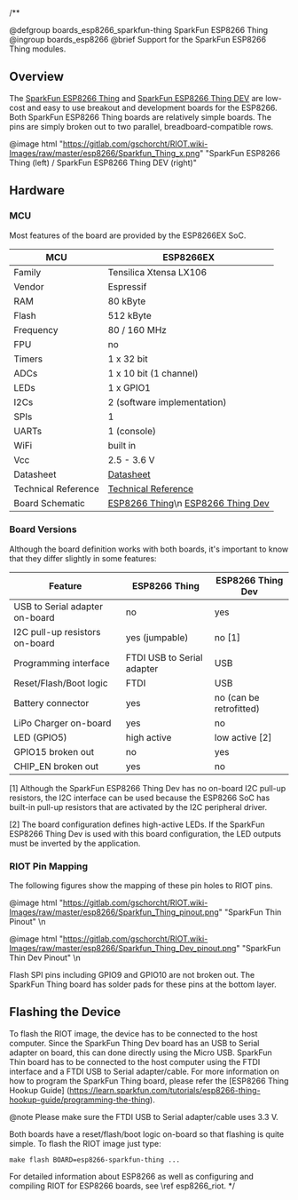 /**

@defgroup    boards_esp8266_sparkfun-thing SparkFun ESP8266 Thing
@ingroup     boards_esp8266
@brief       Support for the SparkFun ESP8266 Thing modules.

## Overview

The [SparkFun ESP8266 Thing](https://www.sparkfun.com/products/13231) and
[SparkFun ESP8266 Thing DEV](https://www.sparkfun.com/products/13711) are
low-cost and easy to use breakout and development boards for the ESP8266.
Both SparkFun ESP8266 Thing boards are relatively simple boards. The pins
are simply broken out to two parallel, breadboard-compatible rows.

@image html "https://gitlab.com/gschorcht/RIOT.wiki-Images/raw/master/esp8266/Sparkfun_Thing_x.png" "SparkFun ESP8266 Thing (left) / SparkFun ESP8266 Thing DEV (right)"

## Hardware

### MCU

Most features of the board are provided by the ESP8266EX SoC.

<center>

MCU         | ESP8266EX
------------|----------------------------
Family      | Tensilica Xtensa LX106
Vendor      | Espressif
RAM         | 80 kByte
Flash       | 512 kByte
Frequency   | 80 / 160 MHz
FPU         | no
Timers      | 1 x 32 bit
ADCs        | 1 x 10 bit (1 channel)
LEDs        | 1 x GPIO1
I2Cs        | 2 (software implementation)
SPIs        | 1
UARTs       | 1 (console)
WiFi        | built in
Vcc         | 2.5 - 3.6 V
Datasheet   | [Datasheet](https://www.espressif.com/sites/default/files/documentation/0a-esp8266ex_datasheet_en.pdf)
Technical Reference | [Technical Reference](https://www.espressif.com/sites/default/files/documentation/esp8266-technical_reference_en.pdf)
Board Schematic | [ESP8266 Thing](https://cdn.sparkfun.com/datasheets/Wireless/WiFi/SparkFun_ESP8266_Thing.pdf)\n [ESP8266 Thing Dev](https://cdn.sparkfun.com/datasheets/Wireless/WiFi/ESP8266-Thing-Dev-v10.pdf)

</center>

### Board Versions

Although the board definition works with both boards, it's important
to know that they differ slightly in some features:

<center>

Feature                        | ESP8266 Thing | ESP8266 Thing Dev
-------------------------------|---------------|------------------
USB to Serial adapter on-board | no            | yes
I2C pull-up resistors on-board | yes (jumpable)| no [1]
Programming interface          | FTDI USB to Serial adapter | USB
Reset/Flash/Boot logic         | FTDI          | USB
Battery connector              | yes           | no (can be retrofitted)
LiPo Charger on-board          | yes           | no
LED (GPIO5)                    | high active   | low active [2]
GPIO15 broken out              | no            | yes
CHIP_EN broken out             | yes           | no

</center>

[1] Although the SparkFun ESP8266 Thing Dev has no on-board I2C pull-up
resistors, the I2C interface can be used because the ESP8266 SoC has
built-in pull-up resistors that are activated by the I2C peripheral driver.

[2] The board configuration defines high-active LEDs. If the
SparkFun ESP8266 Thing Dev is used with this board configuration,
the LED outputs must be inverted by the application.

### RIOT Pin Mapping

The following figures show the mapping of these pin holes to RIOT pins.

@image html "https://gitlab.com/gschorcht/RIOT.wiki-Images/raw/master/esp8266/Sparkfun_Thing_pinout.png" "SparkFun Thin Pinout"
\n

@image html "https://gitlab.com/gschorcht/RIOT.wiki-Images/raw/master/esp8266/Sparkfun_Thing_Dev_pinout.png" "SparkFun Thin Dev Pinout"
\n

Flash SPI pins including GPIO9 and GPIO10 are not broken out. The
SparkFun Thing board has solder pads for these pins at the bottom layer.

## Flashing the Device

To flash the RIOT image, the device has to be connected to the host computer.
Since the SparkFun Thing Dev board has an USB to Serial adapter on board,
this can done directly using the Micro USB. SparkFun Thin board has to be
connected to the host computer using the FTDI interface and a FTDI USB to
Serial adapter/cable. For more information on how to program the
SparkFun Thing board, please refer the [ESP8266 Thing Hookup Guide]
(https://learn.sparkfun.com/tutorials/esp8266-thing-hookup-guide/programming-the-thing).

@note Please make sure the FTDI USB to Serial adapter/cable uses 3.3 V.

Both boards have a reset/flash/boot logic on-board so that flashing is
quite simple. To flash the RIOT image just type:
~~~~~~~~~~~~~~~~~~~~~~~~~~~~~~~~~~~~~~~~~~~~~~~~~~~~~~~~~~~~~~~~~~~~~~~~~~
make flash BOARD=esp8266-sparkfun-thing ...
~~~~~~~~~~~~~~~~~~~~~~~~~~~~~~~~~~~~~~~~~~~~~~~~~~~~~~~~~~~~~~~~~~~~~~~~~~

For detailed information about ESP8266 as well as configuring and compiling
RIOT for ESP8266 boards, see \ref esp8266_riot.
*/

